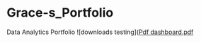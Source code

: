 # Grace-s_Portfolio
Data Analytics Portfolio
![downloads testing]([Pdf dashboard.pdf](https://github.com/user-attachments/files/15898806/Pdf.dashboard.pdf)

